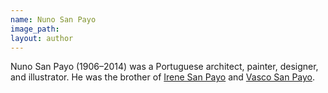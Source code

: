 ```yaml
---
name: Nuno San Payo
image_path:
layout: author
---
```

Nuno San Payo (1906–2014) was a Portuguese architect, painter, designer, and illustrator. He was the brother of <a class="text-cat-link author" href="/authors/Irene San Payo/">Irene San Payo</a> and <a class="text-cat-link author" href="/authors/Vasco San Payo/">Vasco San Payo</a>.
